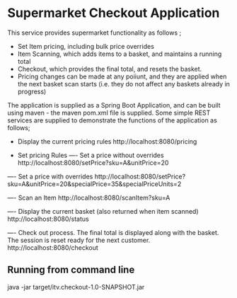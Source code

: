 Supermarket Checkout Application
=================================
This service provides supermarket functionality as follows ;

- Set Item pricing, including bulk price overrides
- Item Scanning, which adds items to a basket, and maintains a running total
- Checkout, which provides the final total, and resets the basket.
- Pricing changes can be made at any poiiunt, and they are applied when the next basket scan starts (i.e. they do not affect any baskets already in progress)

The application is supplied as a Spring Boot Application, and can be built using maven - the maven pom.xml file is supplied. 
Some simple REST services are supplied to demonstrate the functions of the application as follows;

- Display the current pricing rules
http://localhost:8080/pricing

- Set pricing Rules
—- Set a price without overrides
http://localhost:8080/setPrice?sku=A&unitPrice=20

—- Set a price with overrides
http://localhost:8080/setPrice?sku=A&unitPrice=20&specialPrice=35&specialPriceUnits=2

—- Scan an Item
http://localhost:8080/scanItem?sku=A

—- Display the current basket (also returned when item scanned)
http://localhost:8080/status

—- Check out process. The final total is displayed along with the basket. The session is reset ready for the next customer.
http://localhost:8080/checkout

 
Running from command line
-------------------------
java -jar target/itv.checkout-1.0-SNAPSHOT.jar

